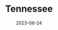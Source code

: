 ---
title: "Tennessee"
type: state
borders:
  - Alabama
  - Arkansas
  - Georgia
  - Kentucky
  - Mississippi
  - Missouri
  - North Carolina
  - Virginia
country:
  - United States
date: 2023-06-24
hashtag: tennessee
tags:
  - state
  - United States
---